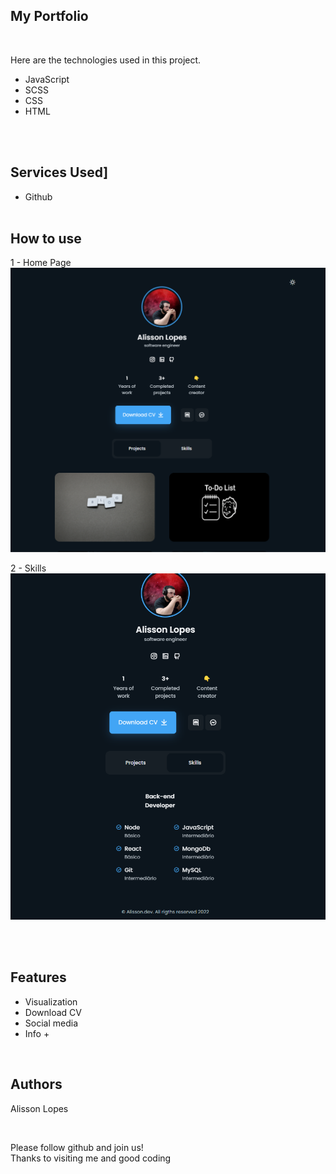 ## My Portfolio

<br />

Here are the technologies used in this project.

- JavaScript
- SCSS
- CSS
- HTML

<br />
<br />

## Services Used]

- Github
  <br />
  <br />

## How to use

1 - Home Page
<img src="/assets/img/a1.png" width="700px">

2 - Skills
<img src="/assets/img/a2.png" width="700px">

<br />
<br />

## Features

- Visualization
- Download CV
- Social media
- Info +

<br />

## Authors

Alisson Lopes

<br />

Please follow github and join us!<br />
Thanks to visiting me and good coding

